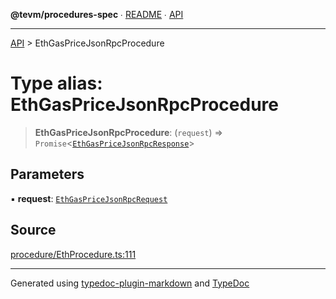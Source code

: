 **@tevm/procedures-spec** ∙ [README](../README.md) ∙ [API](../API.md)

***

[API](../API.md) > EthGasPriceJsonRpcProcedure

# Type alias: EthGasPriceJsonRpcProcedure

> **EthGasPriceJsonRpcProcedure**: (`request`) => `Promise`\<[`EthGasPriceJsonRpcResponse`](EthGasPriceJsonRpcResponse.md)\>

## Parameters

▪ **request**: [`EthGasPriceJsonRpcRequest`](EthGasPriceJsonRpcRequest.md)

## Source

[procedure/EthProcedure.ts:111](https://github.com/evmts/tevm-monorepo/blob/main/core/procedures-spec/src/procedure/EthProcedure.ts#L111)

***
Generated using [typedoc-plugin-markdown](https://www.npmjs.com/package/typedoc-plugin-markdown) and [TypeDoc](https://typedoc.org/)
